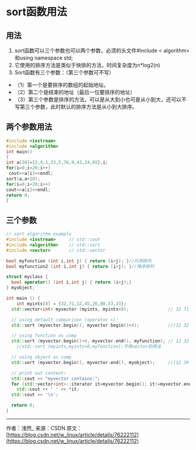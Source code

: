 # sort函数用法
## 用法
  1. sort函数可以三个参数也可以两个参数，必须的头文件#include < algorithm>和using namespace std; 
  2. 它使用的排序方法是类似于快排的方法，时间复杂度为n*log2(n)
  3. Sort函数有三个参数：（第三个参数可不写）
  
  - （1）第一个是要排序的数组的起始地址。
  - （2）第二个是结束的地址（最后一位要排序的地址）
  - （3）第三个参数是排序的方法，可以是从大到小也可是从小到大，还可以不写第三个参数，此时默认的排序方法是从小到大排序。
 ## 两个参数用法
 ``` c++
#include <iostream>
#include <algorithm>
int main()
{
 int a[20]={2,4,1,23,5,76,0,43,24,65},i;
 for(i=0;i<20;i++)
  cout<<a[i]<<endl;
 sort(a,a+20);
 for(i=0;i<20;i++)
 cout<<a[i]<<endl;
 return 0;
}
```
## 三个参数
``` c++
// sort algorithm example
#include <iostream>     // std::cout
#include <algorithm>    // std::sort
#include <vector>       // std::vector

bool myfunction (int i,int j) { return (i<j); }//升序排列
bool myfunction2 (int i,int j) { return (i>j); }//降序排列

struct myclass {
  bool operator() (int i,int j) { return (i<j);}
} myobject;

int main () {
    int myints[8] = {32,71,12,45,26,80,53,33};
  std::vector<int> myvector (myints, myints+8);               // 32 71 12 45 26 80 53 33

  // using default comparison (operator <):
  std::sort (myvector.begin(), myvector.begin()+4);           //(12 32 45 71)26 80 53 33

  // using function as comp
  std::sort (myvector.begin()+4, myvector.end(), myfunction); // 12 32 45 71(26 33 53 80)
    //std::sort (myints,myints+8,myfunction);不用vector的用法

  // using object as comp
  std::sort (myvector.begin(), myvector.end(), myobject);     //(12 26 32 33 45 53 71 80)

  // print out content:
  std::cout << "myvector contains:";
  for (std::vector<int>::iterator it=myvector.begin(); it!=myvector.end(); ++it)//输出
    std::cout << ' ' << *it;
  std::cout << '\n';

  return 0;
}
```
--------------------- 
作者：浅然_ 
来源：CSDN 
原文：[https://blog.csdn.net/w_linux/article/details/76222112](https://blog.csdn.net/w_linux/article/details/76222112)
